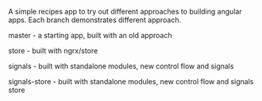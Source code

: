 A simple recipes app to try out different approaches to building angular apps. Each branch demonstrates different approach.

master - a starting app, built with an old approach

store - built with ngrx/store

signals - built with standalone modules, new control flow and signals

signals-store - built with standalone modules, new control flow and signals store
